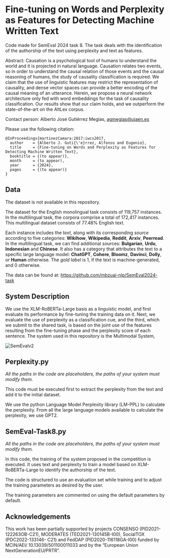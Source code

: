# Fine-tuning on Words and Perplexity as Features for Detecting Machine Written Text

Code made for SemEval 2024 task 8. The task deals with the identification of the authorship of the text using perplexity and text as features.

Abstract: Causation is a psychological tool of humans to understand the world and it is projected in natural language. Causation relates two events, so in order to understand the causal relation of those events and the causal reasoning of humans, the study of causality classification is required. We claim that the use of linguistic features may restrict the representation of causality, and dense vector spaces can provide a better encoding of the causal meaning of an utterance. Herein, we propose a neural network architecture only fed with word embeddings for the task of causality classification. Our results show that our claim holds, and we outperform the state-of-the-art on the AltLex corpus.

Contact person: Alberto José Gutiérrez Megías, agmegias@ujaen.es

Please use the following citation:

```
@InProceedings{martinezCamara:2017:iwcs2017,
  author    = {Alberto J. Guti{\'e}rrez, Alfonso and Eugenio},
  title     = {Fine-tuning on Words and Perplexity as Features for Detecting Machine Written Text},
  booktitle = {(to appear)},
  month     = (to appear),
  year      = {2024},
  pages     = {(to appear)}
}
```

## Data

The dataset is not available in this repository.

The dataset for the English monolingual task consists of 119,757 instances. In the multilingual task, the corpora comprise a total of 172,417 instances. This multilingual dataset consists of 77.48% English text.

Each instance includes the *text*, along with its corresponding *source* according to five categories: **Wikihow**, **Wikipedia**, **Reddit**, **Arxiv**, **Peerread**. In the multilingual task, we can find additional sources: **Bulgarian**, **Urdu**, **Indonesian** and **Chinese**. It also has a category that attributes the text to a specific large language model: **ChatGPT**, **Cohere**, **Bloomz**, **Davinci**, **Dolly**, or **Human** otherwise. The *gold label* is 1, if the text is machine-generated, and 0 otherwise.

The data can be found at: https://github.com/mbzuai-nlp/SemEval2024-task

## System Description

We use the XLM-RoBERTa-Large basis as a linguistic model, and first evaluate its performance by fine-tuning the training data on it. Next, we evaluate the use of perplexity as a classification cue, and the third, which we submit to the shared task, is based on the joint use of the features resulting from the fine-tuning phase and the perplexity score of each sentence. The system used in this repository is the Multimodal System,

![SemEvalv2](https://github.com/sinai-uja/SemEval-2024-Task-8-Identification-of-machine-written-text/assets/132881769/dc246629-18b1-45fd-9528-20d75eaafa27)

## Perplexity.py

*All the paths in the code are placeholders, the paths of your system must modify them.*

This code must be executed first to extract the perplexity from the text and add it to the initial dataset.

We use the python Language Model Perplexity library (LM-PPL) to calculate the perplexity. From all the large language models available to calculate the perplexity, we use GPT2.

## SemEval-Task8.py

*All the paths in the code are placeholders, the paths of your system must modify them.*

In this code, the training of the system proposed in the competition is executed. It uses text and perplexity to train a model based on XLM-RoBERTa-Large to identify the authorship of the text.

The code is structured to use an evaluation set while training and to adjust the training parameters as desired by the user.

The training parameters are commented on using the default parameters by default.

## Acknowledgements

This work has been partially supported by projects
CONSENSO (PID2021-122263OB-C21), MODERATES
(TED2021-130145B-I00), SocialTOX (PDC2022-133146-
C21) and FedDAP (PID2020-116118GA-I00) funded by MCIN/AEI/ 10.13039/501100011033 and by the “European Union NextGenerationEU/PRTR”.
